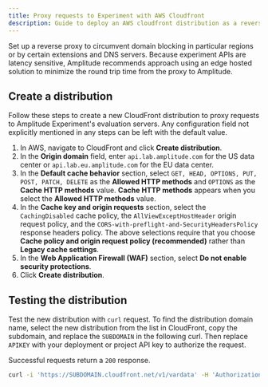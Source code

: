 ```yaml
---
title: Proxy requests to Experiment with AWS Cloudfront
description: Guide to deploy an AWS cloudfront distribution as a reverse proxy for experiment APIs.
---
```


Set up a reverse proxy to circumvent domain blocking in particular regions or by certain extensions and DNS servers. Because experiment APIs are latency sensitive, Amplitude recommends approach using an edge hosted solution to minimize the round trip time from the proxy to Amplitude.

## Create a distribution

Follow these steps to create a new CloudFront distribution to proxy requests to Amplitude Experiment's evaluation servers. Any configuration field not explicitly mentioned in any steps can be left with the default value.

1. In AWS, navigate to CloudFront and click **Create distribution**.
2. In the **Origin domain** field, enter `api.lab.amplitude.com` for the US data center or `api.lab.eu.amplitude.com` for the EU data center.
3. In the **Default cache behavior** section, select `GET, HEAD, OPTIONS, PUT, POST, PATCH, DELETE` as the **Allowed HTTP methods** and `OPTIONS` as the **Cache HTTP methods** value. **Cache HTTP methods** appears when you select the **Allowed HTTP methods** value.
4. In the **Cache key and origin requests** section, select the `CachingDisabled` cache policy, the `AllViewExceptHostHeader` origin request policy, and the `CORS-with-preflight-and-SecurityHeadersPolicy` response headers policy. The above selections require that you choose **Cache policy and origin request policy (recommended)** rather than **Legacy cache settings**.
5. In the **Web Application Firewall (WAF)** section, select **Do not enable security protections**.
6. Click **Create distribution**.

## Testing the distribution

Test the new distribution with `curl` request. To find the distribution domain name, select the new distribution from the list in CloudFront, copy the subdomain, and replace the `SUBDOMAIN` in the following curl. Then replace `APIKEY` with your deployment or project API key to authorize the request.

Successful requests return a `200` response.

```bash
curl -i 'https://SUBDOMAIN.cloudfront.net/v1/vardata' -H 'Authorization: Api-Key APIKEY'
```